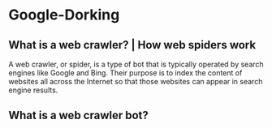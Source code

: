 # Google-Dorking
## What is a web crawler? | How web spiders work

A web crawler, or spider, is a type of bot that is typically operated by search engines like Google and Bing. Their purpose is to index the content of websites all across the Internet so that those websites can appear in search engine results.

## What is a web crawler bot?

